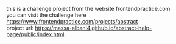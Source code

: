 this is a challenge project from the website frontendpractice.com <br/> you can visit the challenge here https://www.frontendpractice.com/projects/abstract <br/> project url: https://massa-albani4.github.io/abstract-help-page/public/index.html
